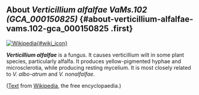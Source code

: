 About *Verticillium alfalfae VaMs.102 (GCA\_000150825)* {#about-verticillium-alfalfae-vams.102-gca_000150825 .first}
-------------------------------------------------------

[![Wikipedia](/img/wikipedia_logo_v2_en.png){#wiki_icon}](http://en.wikipedia.org/wiki/Verticillium_alfalfae)

***Verticillium alfalfae*** is a fungus. It causes verticillium wilt in
some plant species, particularly alfalfa. It produces yellow-pigmented
hyphae and microsclerotia, while producing resting mycelium. It is most
closely related to *V. albo-atrum* and *V. nonalfalfae*.

([Text](http://en.wikipedia.org/wiki/Verticillium_alfalfae) from
[Wikipedia](http://en.wikipedia.org/), the free encyclopaedia.)
